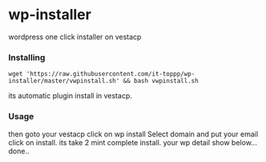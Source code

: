 # wp-installer
wordpress one click installer on vestacp
### Installing
```
wget 'https://raw.githubusercontent.com/it-toppp/wp-installer/master/vwpinstall.sh' && bash vwpinstall.sh 
```

its automatic plugin install in vestacp.
### Usage

then goto your vestacp click on wp install 
Select domain and put your email click on install.
its take 2 mint complete install.
your wp detail show below...
done..
